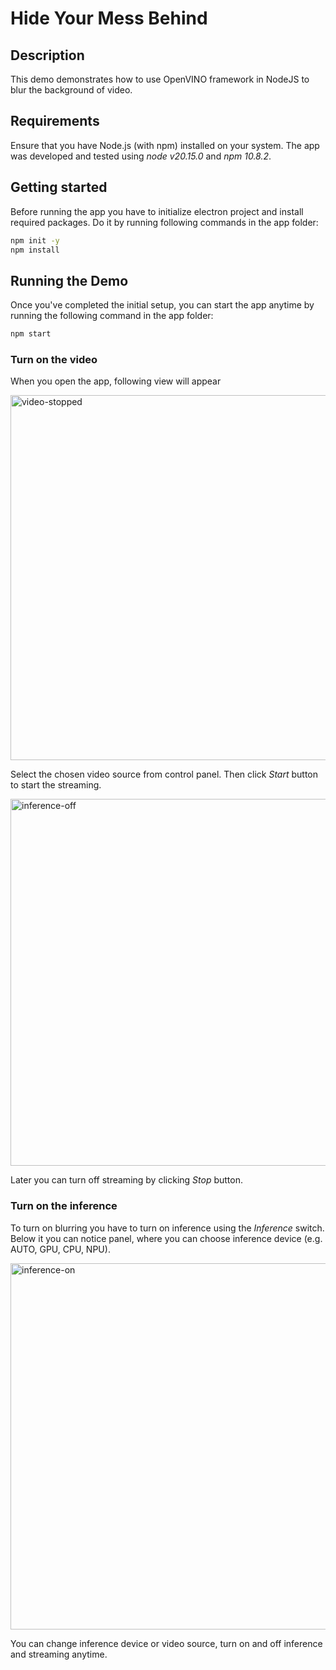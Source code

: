 # Hide Your Mess Behind

## Description

This demo demonstrates how to use OpenVINO framework in NodeJS to blur the background of video. 

## Requirements

Ensure that you have Node.js (with npm) installed on your system. The app was developed and tested using *node v20.15.0* and *npm 10.8.2*.

## Getting started

Before running the app you have to initialize electron project and install required packages. Do it by running following commands in the app folder:

```bash
npm init -y
npm install
```

## Running the Demo

Once you've completed the initial setup, you can start the app anytime by running the following command in the app folder:

```bash
npm start
```

### Turn on the video

When you open the app, following view will appear

<img width="584" alt="video-stopped" src="https://github.com/user-attachments/assets/33d9ab98-40e9-4fc3-b9e3-b302aa49bc9d">

Select the chosen video source from control panel. Then click _Start_ button to start the streaming.

<img width="587" alt="inference-off" src="https://github.com/user-attachments/assets/ba8f4b6f-33a1-43cf-8885-265f117f482e">

Later you can turn off streaming by clicking _Stop_ button.


### Turn on the inference

To turn on blurring you have to turn on inference using the _Inference_ switch. Below it you can notice panel, where you can choose inference device (e.g. AUTO, GPU, CPU, NPU). 

<img width="586" alt="inference-on" src="https://github.com/user-attachments/assets/eb9e1b75-8efb-4d6d-80e1-a9c438048bf7">

You can change inference device or video source, turn on and off inference and streaming anytime.
